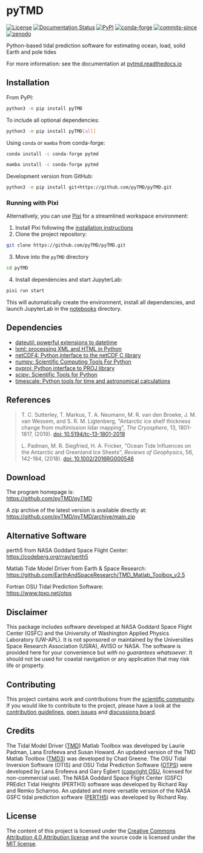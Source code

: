 # pyTMD

[![License](https://img.shields.io/github/license/pyTMD/pyTMD)](https://github.com/pyTMD/pyTMD/blob/main/LICENSE)
[![Documentation Status](https://readthedocs.org/projects/pytmd/badge/?version=latest)](https://pytmd.readthedocs.io/en/latest/?badge=latest)
[![PyPI](https://img.shields.io/pypi/v/pyTMD.svg)](https://pypi.python.org/pypi/pyTMD/)
[![conda-forge](https://img.shields.io/conda/vn/conda-forge/pytmd)](https://anaconda.org/conda-forge/pytmd)
[![commits-since](https://img.shields.io/github/commits-since/pyTMD/pyTMD/latest)](https://github.com/pyTMD/pyTMD/releases/latest)
[![zenodo](https://zenodo.org/badge/DOI/10.5281/zenodo.5555395.svg)](https://doi.org/10.5281/zenodo.5555395)

Python-based tidal prediction software for estimating ocean, load, solid Earth and pole tides

For more information: see the documentation at [pytmd.readthedocs.io](https://pytmd.readthedocs.io/)

## Installation

From PyPI:

```bash
python3 -m pip install pyTMD
```

To include all optional dependencies:

```bash
python3 -m pip install pyTMD[all]
```

Using `conda` or `mamba` from conda-forge:

```bash
conda install -c conda-forge pytmd
```

```bash
mamba install -c conda-forge pytmd
```

Development version from GitHub:

```bash
python3 -m pip install git+https://github.com/pyTMD/pyTMD.git
```

### Running with Pixi

Alternatively, you can use [Pixi](https://pixi.sh/) for a streamlined workspace environment:

1. Install Pixi following the [installation instructions](https://pixi.sh/latest/#installation)
2. Clone the project repository:

```bash
git clone https://github.com/pyTMD/pyTMD.git
```

3. Move into the `pyTMD` directory

```bash
cd pyTMD
```

4. Install dependencies and start JupyterLab:

```bash
pixi run start
```

This will automatically create the environment, install all dependencies, and launch JupyterLab in the [notebooks](./doc/source/notebooks/) directory.

## Dependencies

- [dateutil: powerful extensions to datetime](https://dateutil.readthedocs.io/en/stable/)
- [lxml: processing XML and HTML in Python](https://pypi.python.org/pypi/lxml)
- [netCDF4: Python interface to the netCDF C library](https://unidata.github.io/netcdf4-python/)
- [numpy: Scientific Computing Tools For Python](https://www.numpy.org)
- [pyproj: Python interface to PROJ library](https://pypi.org/project/pyproj/)
- [scipy: Scientific Tools for Python](https://www.scipy.org/)
- [timescale: Python tools for time and astronomical calculations](https://pypi.org/project/timescale/)

## References

> T. C. Sutterley, T. Markus, T. A. Neumann, M. R. van den Broeke, J. M. van Wessem, and S. R. M. Ligtenberg,
> "Antarctic ice shelf thickness change from multimission lidar mapping", *The Cryosphere*,
> 13, 1801-1817, (2019). [doi: 10.5194/tc-13-1801-2019](https://doi.org/10.5194/tc-13-1801-2019)
>
> L. Padman, M. R. Siegfried, H. A. Fricker,
> "Ocean Tide Influences on the Antarctic and Greenland Ice Sheets", *Reviews of Geophysics*,
> 56, 142-184, (2018). [doi: 10.1002/2016RG000546](https://doi.org/10.1002/2016RG000546)

## Download

The program homepage is:  
<https://github.com/pyTMD/pyTMD>

A zip archive of the latest version is available directly at:  
<https://github.com/pyTMD/pyTMD/archive/main.zip>

## Alternative Software

perth5 from NASA Goddard Space Flight Center:  
<https://codeberg.org/rray/perth5>

Matlab Tide Model Driver from Earth & Space Research:  
<https://github.com/EarthAndSpaceResearch/TMD_Matlab_Toolbox_v2.5>

Fortran OSU Tidal Prediction Software:  
<https://www.tpxo.net/otps>

## Disclaimer

This package includes software developed at NASA Goddard Space Flight Center (GSFC) and the University of Washington Applied Physics Laboratory (UW-APL).
It is not sponsored or maintained by the Universities Space Research Association (USRA), AVISO or NASA.
The software is provided here for your convenience but *with no guarantees whatsoever*.
It should not be used for coastal navigation or any application that may risk life or property.

## Contributing

This project contains work and contributions from the [scientific community](./CONTRIBUTORS.rst).
If you would like to contribute to the project, please have a look at the [contribution guidelines](./doc/source/getting_started/Contributing.rst), [open issues](https://github.com/pyTMD/pyTMD/issues) and [discussions board](https://github.com/pyTMD/pyTMD/discussions).

## Credits

The Tidal Model Driver ([TMD](https://github.com/EarthAndSpaceResearch/TMD_Matlab_Toolbox_v2.5)) Matlab Toolbox was developed by Laurie Padman, Lana Erofeeva and Susan Howard.
An updated version of the TMD Matlab Toolbox ([TMD3](https://github.com/chadagreene/Tide-Model-Driver)) was developed by Chad Greene.
The OSU Tidal Inversion Software (OTIS) and OSU Tidal Prediction Software ([OTPS](https://www.tpxo.net/otps)) were developed by Lana Erofeeva and Gary Egbert ([copyright OSU](https://www.tpxo.net/tpxo-products-and-registration), licensed for non-commercial use).
The NASA Goddard Space Flight Center (GSFC) PREdict Tidal Heights (PERTH3) software was developed by Richard Ray and Remko Scharroo.
An updated and more versatile version of the NASA GSFC tidal prediction software ([PERTH5](https://codeberg.org/rray/perth5)) was developed by Richard Ray.

## License

The content of this project is licensed under the [Creative Commons Attribution 4.0 Attribution license](https://creativecommons.org/licenses/by/4.0/) and the source code is licensed under the [MIT license](LICENSE).
